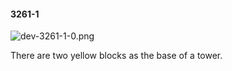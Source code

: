 #### 3261-1
![dev-3261-1-0.png](https://github.com/lil-lab/nlvr/raw/master/nlvr/dev/images/5/dev-3261-1-0.png "dev-3261-1-0.png")

There are two yellow blocks as the base of a tower.